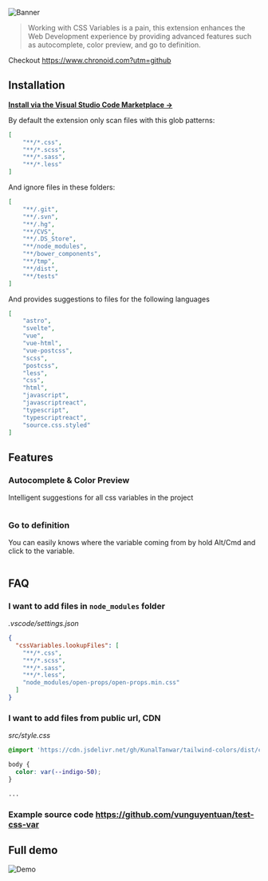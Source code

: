 ![Banner](https://github.com/vunguyentuan/vscode-css-variables/raw/master/banner.jpg)

> Working with CSS Variables is a pain, this extension enhances the Web Development experience by providing advanced features such as autocomplete, color preview, and go to definition.

Checkout https://www.chronoid.com?utm=github

## Installation

**[Install via the Visual Studio Code Marketplace →](https://marketplace.visualstudio.com/items?itemName=vunguyentuan.vscode-css-variables)**

By default the extension only scan files with this glob patterns:

```json
[
	"**/*.css",
	"**/*.scss",
	"**/*.sass",
	"**/*.less"
]
```

And ignore files in these folders:

```json
[
	"**/.git",
	"**/.svn",
	"**/.hg",
	"**/CVS",
	"**/.DS_Store",
	"**/node_modules",
	"**/bower_components",
	"**/tmp",
	"**/dist",
	"**/tests"
]
```

And provides suggestions to files for the following languages

```json
[
	"astro",
	"svelte",
	"vue",
	"vue-html",
	"vue-postcss",
	"scss",
	"postcss",
	"less",
	"css",
	"html",
	"javascript",
	"javascriptreact",
	"typescript",
	"typescriptreact",
	"source.css.styled"
]
```

## Features
### Autocomplete & Color Preview

Intelligent suggestions for all css variables in the project

<img src="https://github.com/vunguyentuan/vscode-css-variables/raw/master/demo/color_autocomplete.png" alt="" />

### Go to definition

You can easily knows where the variable coming from by hold Alt/Cmd and click to the variable.

<img src="https://github.com/vunguyentuan/vscode-css-variables/raw/master/demo/goto-definition-trim.gif" alt="" />

## FAQ
### I want to add files in `node_modules` folder
*.vscode/settings.json*
```json
{
  "cssVariables.lookupFiles": [
    "**/*.css",
    "**/*.scss",
    "**/*.sass",
    "**/*.less",
    "node_modules/open-props/open-props.min.css"
  ]
}
```

### I want to add files from public url, CDN
*src/style.css*
```css
@import 'https://cdn.jsdelivr.net/gh/KunalTanwar/tailwind-colors/dist/css/colors.min.css';

body {
  color: var(--indigo-50);
}

...
```

### Example source code https://github.com/vunguyentuan/test-css-var
## Full demo
![Demo](https://github.com/vunguyentuan/vscode-css-variables/raw/master/demo/demo.v2.3.0.gif)
